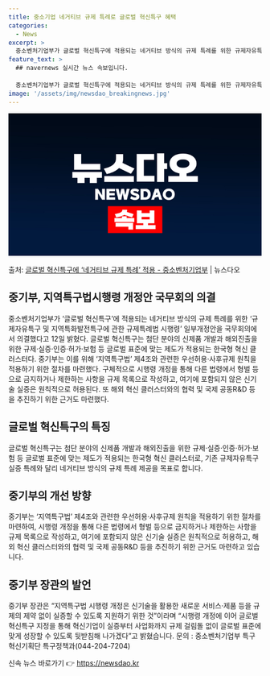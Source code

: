 ```yaml
---
title: 중소기업 네거티브 규제 특례로 글로벌 혁신특구 혜택
categories:
  - News
excerpt: >
  중소벤처기업부가 글로벌 혁신특구에 적용되는 네거티브 방식의 규제 특례를 위한 규제자유특구 및 지역특화발전특구…
feature_text: >
  ## navernews 실시간 뉴스 속보입니다.

  중소벤처기업부가 글로벌 혁신특구에 적용되는 네거티브 방식의 규제 특례를 위한 규제자유특구 및 지역특화발전특구…
image: '/assets/img/newsdao_breakingnews.jpg'
---
```


![뉴스다오 속보](/assets/img/newsdao_breakingnews.jpg)

<p>출처: <a href="https://newsdao.kr/2776" rel="dofollow">글로벌 혁신특구에 ‘네거티브 규제 특례’ 적용 - 중소벤처기업부</a> | 뉴스다오</p>

<h2 data-ke-size="size26">중기부, 지역특구법시행령 개정안 국무회의 의결</h2>
<p data-ke-size="size16">중소벤처기업부가 ‘글로벌 혁신특구’에 적용되는 네거티브 방식의 규제 특례를 위한 ‘규제자유특구 및 지역특화발전특구에 관한 규제특례법 시행령’ 일부개정안을 국무회의에서 의결했다고 12일 밝혔다. 글로벌 혁신특구는 첨단 분야의 신제품 개발과 해외진출을 위한 규제·실증·인증·허가·보험 등 글로벌 표준에 맞는 제도가 적용되는 한국형 혁신 클러스터다. 중기부는 이를 위해 ‘지역특구법’ 제4조와 관련한 우선허용·사후규제 원칙을 적용하기 위한 절차를 마련했다. 구체적으로 시행령 개정을 통해 다른 법령에서 형벌 등으로 금지하거나 제한하는 사항을 규제 목록으로 작성하고, 여기에 포함되지 않은 신기술 실증은 원칙적으로 허용된다. 또 해외 혁신 클러스터와의 협력 및 국제 공동R&amp;D 등을 추진하기 위한 근거도 마련했다. </p>

<h2 data-ke-size="size26">글로벌 혁신특구의 특징</h2>
<p data-ke-size="size16">글로벌 혁신특구는 첨단 분야의 신제품 개발과 해외진출을 위한 규제·실증·인증·허가·보험 등 글로벌 표준에 맞는 제도가 적용되는 한국형 혁신 클러스터로, 기존 규제자유특구 실증 특례와 달리 네거티브 방식의 규제 특례 제공을 목표로 합니다. </p>

<h2 data-ke-size="size26">중기부의 개선 방향</h2>
<p data-ke-size="size16">중기부는 ‘지역특구법’ 제4조와 관련한 우선허용·사후규제 원칙을 적용하기 위한 절차를 마련하여, 시행령 개정을 통해 다른 법령에서 형벌 등으로 금지하거나 제한하는 사항을 규제 목록으로 작성하고, 여기에 포함되지 않은 신기술 실증은 원칙적으로 허용하고, 해외 혁신 클러스터와의 협력 및 국제 공동R&amp;D 등을 추진하기 위한 근거도 마련하고 있습니다. </p>

<h2 data-ke-size="size26">중기부 장관의 발언</h2>
<p data-ke-size="size16">중기부 장관은 “지역특구법 시행령 개정은 신기술을 활용한 새로운 서비스·제품 등을 규제의 제약 없이 실증할 수 있도록 지원하기 위한 것”이라며 “시행령 개정에 이어 글로벌 혁신특구 지정을 통해 혁신기업이 실증부터 사업화까지 규제 걸림돌 없이 글로벌 표준에 맞게 성장할 수 있도록 뒷받침해 나가겠다”고 밝혔습니다. 문의 : 중소벤처기업부 특구혁신기획단 특구정책과(044-204-7204) </p> 

신속 뉴스 바로가기 👉 <a href="https://newsdao.kr" rel="dofollow">https://newsdao.kr</a>


